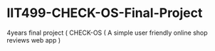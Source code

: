 # IIT499-CHECK-OS-Final-Project
4years final project ( CHECK-OS ( A simple user friendly online shop reviews web app )
